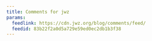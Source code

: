 ```yaml
---
title: Comments for jwz
params:
  feedlink: https://cdn.jwz.org/blog/comments/feed/
  feedid: 83b22f2a0d5a729e59ed0ec2db1b3f38
---
```

